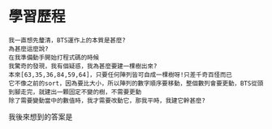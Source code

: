 學習歷程
====
    我一直想先釐清，BTS運作上的本質是甚麼?
    為甚麼這麼說?
    在我準備動手開始打程式碼的時候
    我驚奇的發現，我有個疑惑，我為甚麼要建一棵樹出來?
    本來[63,35,36,84,59,64]，只要任何陣列皆可自成一棵樹呀!只差千奇百怪而已
    它不像之前的sort，因為要比大小，所以陣列的數字順序要移動，整個數列會要更動，BTS從頭到腳走完，就建出一顆固定不變的樹，不需要更動
    除了需要變動當中的數值時，我才需要改動它，那我平時，我建它幹甚麼?
我後來想到的答案是
